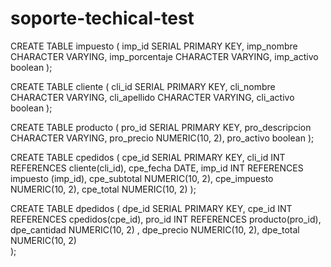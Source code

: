 # soporte-techical-test


CREATE TABLE impuesto (
    imp_id SERIAL PRIMARY KEY,
    imp_nombre CHARACTER VARYING,
    imp_porcentaje CHARACTER VARYING,
    imp_activo boolean
);


CREATE TABLE cliente (
    cli_id SERIAL PRIMARY KEY,
    cli_nombre CHARACTER VARYING,
    cli_apellido CHARACTER VARYING,
    cli_activo boolean
);


CREATE TABLE producto (
    pro_id SERIAL PRIMARY KEY,
    pro_descripcion CHARACTER VARYING,
    pro_precio NUMERIC(10, 2),
    pro_activo boolean
);


CREATE TABLE cpedidos (
    cpe_id SERIAL PRIMARY KEY,
    cli_id INT REFERENCES cliente(cli_id),
    cpe_fecha DATE,
    imp_id INT REFERENCES impuesto (imp_id),
    cpe_subtotal NUMERIC(10, 2),
    cpe_impuesto NUMERIC(10, 2),
    cpe_total NUMERIC(10, 2)
);


CREATE TABLE dpedidos (
    dpe_id SERIAL PRIMARY KEY,
    cpe_id INT REFERENCES cpedidos(cpe_id),
    pro_id INT REFERENCES producto(pro_id),
    dpe_cantidad NUMERIC(10, 2)	,
    dpe_precio NUMERIC(10, 2),
    dpe_total NUMERIC(10, 2)		
);
